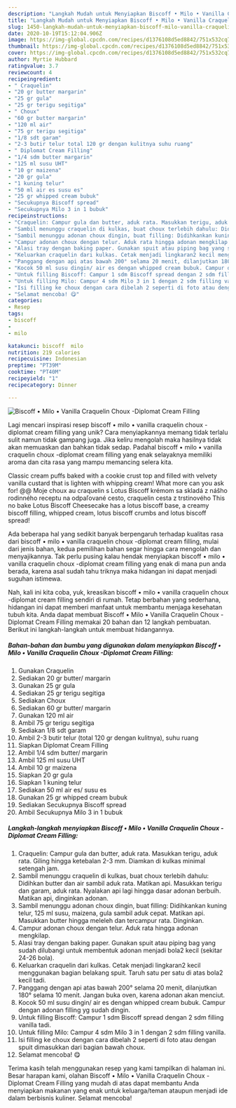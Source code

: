 ```yaml
---
description: "Langkah Mudah untuk Menyiapkan Biscoff • Milo • Vanilla Craquelin Choux -Diplomat Cream Filling Anti Gagal"
title: "Langkah Mudah untuk Menyiapkan Biscoff • Milo • Vanilla Craquelin Choux -Diplomat Cream Filling Anti Gagal"
slug: 1450-langkah-mudah-untuk-menyiapkan-biscoff-milo-vanilla-craquelin-choux-diplomat-cream-filling-anti-gagal
date: 2020-10-19T15:12:04.906Z
image: https://img-global.cpcdn.com/recipes/d1376108d5ed8842/751x532cq70/biscoff-•-milo-•-vanilla-craquelin-choux-diplomat-cream-filling-foto-resep-utama.jpg
thumbnail: https://img-global.cpcdn.com/recipes/d1376108d5ed8842/751x532cq70/biscoff-•-milo-•-vanilla-craquelin-choux-diplomat-cream-filling-foto-resep-utama.jpg
cover: https://img-global.cpcdn.com/recipes/d1376108d5ed8842/751x532cq70/biscoff-•-milo-•-vanilla-craquelin-choux-diplomat-cream-filling-foto-resep-utama.jpg
author: Myrtie Hubbard
ratingvalue: 3.7
reviewcount: 4
recipeingredient:
- " Craquelin"
- "20 gr butter margarin"
- "25 gr gula"
- "25 gr terigu segitiga"
- " Choux"
- "60 gr butter margarin"
- "120 ml air"
- "75 gr terigu segitiga"
- "1/8 sdt garam"
- "2-3 butir telur total 120 gr dengan kulitnya suhu ruang"
- " Diplomat Cream Filling"
- "1/4 sdm butter margarin"
- "125 ml susu UHT"
- "10 gr maizena"
- "20 gr gula"
- "1 kuning telur"
- "50 ml air es susu es"
- "25 gr whipped cream bubuk"
- "Secukupnya Biscoff spread"
- "Secukupnya Milo 3 in 1 bubuk"
recipeinstructions:
- "Craquelin: Campur gula dan butter, aduk rata. Masukkan terigu, aduk rata. Giling hingga ketebalan 2-3 mm. Diamkan di kulkas minimal setengah jam."
- "Sambil menunggu craquelin di kulkas, buat choux terlebih dahulu: Didihkan butter dan air sambil aduk rata. Matikan api. Masukkan terigu dan garam, aduk rata. Nyalakan api lagi hingga dasar adonan berbuih. Matikan api, dinginkan adonan."
- "Sambil menunggu adonan choux dingin, buat filling: Didihkankan kuning telur, 125 ml susu, maizena, gula sambil aduk cepat. Matikan api. Masukkan butter hingga meleleh dan tercampur rata. Dinginkan."
- "Campur adonan choux dengan telur. Aduk rata hingga adonan mengkilap."
- "Alasi tray dengan baking paper. Gunakan spuit atau piping bag yang sudah dilubangi untuk membentuk adonan menjadi bola2 kecil (sekitar 24-26 bola)."
- "Keluarkan craquelin dari kulkas. Cetak menjadi lingkaran2 kecil menggunakan bagian belakang spuit. Taruh satu per satu di atas bola2 kecil tadi."
- "Panggang dengan api atas bawah 200° selama 20 menit, dilanjutkan 180° selama 10 menit. Jangan buka oven, karena adonan akan menciut."
- "Kocok 50 ml susu dingin/ air es dengan whipped cream bubuk. Campur dengan adonan filling yg sudah dingin."
- "Untuk filling Biscoff: Campur 1 sdm Biscoff spread dengan 2 sdm filling vanilla tadi."
- "Untuk filling Milo: Campur 4 sdm Milo 3 in 1 dengan 2 sdm filling vanilla."
- "Isi filling ke choux dengan cara dibelah 2 seperti di foto atau dengan spuit dimasukkan dari bagian bawah choux."
- "Selamat mencoba! 😋"
categories:
- Resep
tags:
- biscoff
- 
- milo

katakunci: biscoff  milo 
nutrition: 219 calories
recipecuisine: Indonesian
preptime: "PT39M"
cooktime: "PT40M"
recipeyield: "1"
recipecategory: Dinner

---
```



![Biscoff • Milo • Vanilla Craquelin Choux -Diplomat Cream Filling](https://img-global.cpcdn.com/recipes/d1376108d5ed8842/751x532cq70/biscoff-•-milo-•-vanilla-craquelin-choux-diplomat-cream-filling-foto-resep-utama.jpg)

Lagi mencari inspirasi resep biscoff • milo • vanilla craquelin choux -diplomat cream filling yang unik? Cara menyiapkannya memang tidak terlalu sulit namun tidak gampang juga. Jika keliru mengolah maka hasilnya tidak akan memuaskan dan bahkan tidak sedap. Padahal biscoff • milo • vanilla craquelin choux -diplomat cream filling yang enak selayaknya memiliki aroma dan cita rasa yang mampu memancing selera kita.

Classic cream puffs baked with a cookie crust top and filled with velvety vanilla custard that is lighten with whipping cream! What more can you ask for! @@ Moje choux au craquelin s Lotus Biscoff krémom sa skladá z nášho rodinného receptu na odpaľované cesto, craquelin cesta z trstinového This no bake Lotus Biscoff Cheesecake has a lotus biscoff base, a creamy biscoff filling, whipped cream, lotus biscoff crumbs and lotus biscoff spread!

Ada beberapa hal yang sedikit banyak berpengaruh terhadap kualitas rasa dari biscoff • milo • vanilla craquelin choux -diplomat cream filling, mulai dari jenis bahan, kedua pemilihan bahan segar hingga cara mengolah dan menyajikannya. Tak perlu pusing kalau hendak menyiapkan biscoff • milo • vanilla craquelin choux -diplomat cream filling yang enak di mana pun anda berada, karena asal sudah tahu triknya maka hidangan ini dapat menjadi suguhan istimewa.


Nah, kali ini kita coba, yuk, kreasikan biscoff • milo • vanilla craquelin choux -diplomat cream filling sendiri di rumah. Tetap berbahan yang sederhana, hidangan ini dapat memberi manfaat untuk membantu menjaga kesehatan tubuh kita. Anda dapat membuat Biscoff • Milo • Vanilla Craquelin Choux -Diplomat Cream Filling memakai 20 bahan dan 12 langkah pembuatan. Berikut ini langkah-langkah untuk membuat hidangannya.

<!--inarticleads1-->

##### Bahan-bahan dan bumbu yang digunakan dalam menyiapkan Biscoff • Milo • Vanilla Craquelin Choux -Diplomat Cream Filling:

1. Gunakan  Craquelin
1. Sediakan 20 gr butter/ margarin
1. Gunakan 25 gr gula
1. Sediakan 25 gr terigu segitiga
1. Sediakan  Choux
1. Sediakan 60 gr butter/ margarin
1. Gunakan 120 ml air
1. Ambil 75 gr terigu segitiga
1. Sediakan 1/8 sdt garam
1. Ambil 2-3 butir telur (total 120 gr dengan kulitnya), suhu ruang
1. Siapkan  Diplomat Cream Filling
1. Ambil 1/4 sdm butter/ margarin
1. Ambil 125 ml susu UHT
1. Ambil 10 gr maizena
1. Siapkan 20 gr gula
1. Siapkan 1 kuning telur
1. Sediakan 50 ml air es/ susu es
1. Gunakan 25 gr whipped cream bubuk
1. Sediakan Secukupnya Biscoff spread
1. Ambil Secukupnya Milo 3 in 1 bubuk




<!--inarticleads2-->

##### Langkah-langkah menyiapkan Biscoff • Milo • Vanilla Craquelin Choux -Diplomat Cream Filling:

1. Craquelin: Campur gula dan butter, aduk rata. Masukkan terigu, aduk rata. Giling hingga ketebalan 2-3 mm. Diamkan di kulkas minimal setengah jam.
1. Sambil menunggu craquelin di kulkas, buat choux terlebih dahulu: Didihkan butter dan air sambil aduk rata. Matikan api. Masukkan terigu dan garam, aduk rata. Nyalakan api lagi hingga dasar adonan berbuih. Matikan api, dinginkan adonan.
1. Sambil menunggu adonan choux dingin, buat filling: Didihkankan kuning telur, 125 ml susu, maizena, gula sambil aduk cepat. Matikan api. Masukkan butter hingga meleleh dan tercampur rata. Dinginkan.
1. Campur adonan choux dengan telur. Aduk rata hingga adonan mengkilap.
1. Alasi tray dengan baking paper. Gunakan spuit atau piping bag yang sudah dilubangi untuk membentuk adonan menjadi bola2 kecil (sekitar 24-26 bola).
1. Keluarkan craquelin dari kulkas. Cetak menjadi lingkaran2 kecil menggunakan bagian belakang spuit. Taruh satu per satu di atas bola2 kecil tadi.
1. Panggang dengan api atas bawah 200° selama 20 menit, dilanjutkan 180° selama 10 menit. Jangan buka oven, karena adonan akan menciut.
1. Kocok 50 ml susu dingin/ air es dengan whipped cream bubuk. Campur dengan adonan filling yg sudah dingin.
1. Untuk filling Biscoff: Campur 1 sdm Biscoff spread dengan 2 sdm filling vanilla tadi.
1. Untuk filling Milo: Campur 4 sdm Milo 3 in 1 dengan 2 sdm filling vanilla.
1. Isi filling ke choux dengan cara dibelah 2 seperti di foto atau dengan spuit dimasukkan dari bagian bawah choux.
1. Selamat mencoba! 😋




Terima kasih telah menggunakan resep yang kami tampilkan di halaman ini. Besar harapan kami, olahan Biscoff • Milo • Vanilla Craquelin Choux -Diplomat Cream Filling yang mudah di atas dapat membantu Anda menyiapkan makanan yang enak untuk keluarga/teman ataupun menjadi ide dalam berbisnis kuliner. Selamat mencoba!
